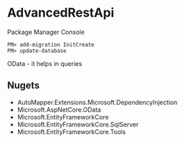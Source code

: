 # AdvancedRestApi

Package Manager Console
```
PM> add-migration InitCreate
PM> update-database
```

OData - it helps in queries

## Nugets
+ AutoMapper.Extensions.Microsoft.DependencyInjection
+ Microsoft.AspNetCore.OData
+ Microsoft.EntityFrameworkCore
+ Microsoft.EntityFrameworkCore.SqlServer
+ Microsoft.EntityFrameworkCore.Tools
